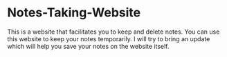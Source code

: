 # Notes-Taking-Website
This is a website that facilitates you to keep and delete notes.
You can use this website to keep your notes temporarily.
I will try to bring an update which will help you save your notes on the website itself.
